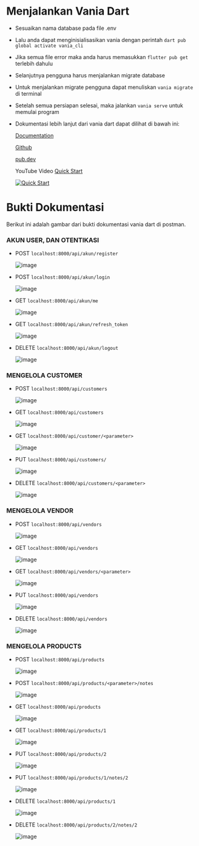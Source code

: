 # Menjalankan Vania Dart

- Sesuaikan nama database pada file .env
- Lalu anda dapat menginisialisasikan vania dengan perintah `dart pub global activate vania_cli`
- Jika semua file error maka anda harus memasukkan `flutter pub get` terlebih dahulu 
- Selanjutnya pengguna harus menjalankan migrate database
- Untuk menjalankan migrate pengguna dapat menuliskan `vania migrate` di terminal
- Setelah semua persiapan selesai, maka jalankan `vania serve` untuk memulai program
- Dokumentasi lebih lanjut dari vania dart dapat dilihat di bawah ini:

  [Documentation](https://vdart.dev)
  
  [Github](https://github.com/vania-dart/framework)
  
  [pub.dev](https://pub.dev/packages/vania)
  
  YouTube Video [Quick Start](https://www.youtube.com/watch?v=k8ol0F4bDKs)
  
  [![Quick Start](http://img.youtube.com/vi/k8ol0F4bDKs/0.jpg)](https://www.youtube.com/watch?v=k8ol0F4bDKs "Quick Start")


# Bukti Dokumentasi

Berikut ini adalah gambar dari bukti dokumentasi vania dart di postman.

### AKUN USER, DAN OTENTIKASI

- POST `localhost:8000/api/akun/register`
  
  ![image](https://github.com/user-attachments/assets/2efbeb59-614a-4b25-b27a-e9b36b109d44)

- POST `localhost:8000/api/akun/login`

  ![image](https://github.com/user-attachments/assets/a76a3e1d-8be4-40ad-9ea5-88a44f32872e)

- GET `localhost:8000/api/akun/me`

  ![image](https://github.com/user-attachments/assets/176bce92-80f2-4f12-87cb-553616f7218a)

- GET `localhost:8000/api/akun/refresh_token`

  ![image](https://github.com/user-attachments/assets/0d71e28c-f44f-4838-abaa-f9b502cf0eb0)

- DELETE `localhost:8000/api/akun/logout`

  ![image](https://github.com/user-attachments/assets/2c2300dd-8acf-46e1-8dac-65f95f5d67ed)


### MENGELOLA CUSTOMER

- POST `localhost:8000/api/customers`

  ![image](https://github.com/user-attachments/assets/19790639-2c65-48fa-9e8a-87e54a50f7fc)

- GET `localhost:8000/api/customers`

  ![image](https://github.com/user-attachments/assets/87bf3a4e-6453-448a-b04e-2079fa1271e5)

- GET `localhost:8000/api/customer/<parameter>`
  
  ![image](https://github.com/user-attachments/assets/c88ddd2e-46db-4386-ac42-e1de88e59a9d)

- PUT `localhost:8000/api/customers/`

  ![image](https://github.com/user-attachments/assets/e74871c4-d9f1-44d1-a35b-acb318859d4a)

- DELETE `localhost:8000/api/customers/<parameter>`

  ![image](https://github.com/user-attachments/assets/9c01fcb9-3e1f-4c51-8aba-a13f25372d4a)


### MENGELOLA VENDOR

- POST `localhost:8000/api/vendors`

  ![image](https://github.com/user-attachments/assets/e8457617-8c8a-4148-911f-8d4e7718cf92)

- GET `localhost:8000/api/vendors`

  ![image](https://github.com/user-attachments/assets/3ab2ac2d-19e3-43a6-8b98-13f4b529c7d6)

- GET `localhost:8000/api/vendors/<parameter>`

  ![image](https://github.com/user-attachments/assets/3088006e-ecb8-41f9-b650-bbf11d8ac5ed)

- PUT `localhost:8000/api/vendors`

  ![image](https://github.com/user-attachments/assets/650775f1-bb46-4bc2-bcee-f37e4e140866)

- DELETE `localhost:8000/api/vendors`

  ![image](https://github.com/user-attachments/assets/d174624b-7ba4-4ffa-b54b-ab9f2b8bc59c)


### MENGELOLA PRODUCTS

- POST `localhost:8000/api/products`

  ![image](https://github.com/user-attachments/assets/b8f94733-4f3c-4799-a181-98796ae63a4f)

- POST `localhost:8000/api/products/<parameter>/notes`

  ![image](https://github.com/user-attachments/assets/e7ab8d66-a743-4767-8be3-dcda2d910b32)

- GET `localhost:8000/api/products`

  ![image](https://github.com/user-attachments/assets/a5e6b6ab-d1c3-41eb-a760-97421f2a41b3)

- GET `localhost:8000/api/products/1`
  
  ![image](https://github.com/user-attachments/assets/b5fc6699-a88e-4b12-9ae2-0a6ae108f74f)

- PUT `localhost:8000/api/products/2`

  ![image](https://github.com/user-attachments/assets/4e03e9bd-5671-4fb1-9580-a7eec602a6a1)

- PUT `localhost:8000/api/products/1/notes/2`

  ![image](https://github.com/user-attachments/assets/cf33b4f0-f55d-4a47-abf5-66f0d48636ad)

- DELETE `localhost:8000/api/products/1`

  ![image](https://github.com/user-attachments/assets/b61cc71e-bac5-4a60-9b35-9ce71202b57c)

- DELETE `localhost:8000/api/products/2/notes/2`

  ![image](https://github.com/user-attachments/assets/063b3a0e-3082-4538-8cf2-e7bfdcbbb529)

